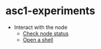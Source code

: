 # asc1-experiments

- Interact with the node
  - [Check node status](ToDo...)
  - [Open a shell](ToDo...)